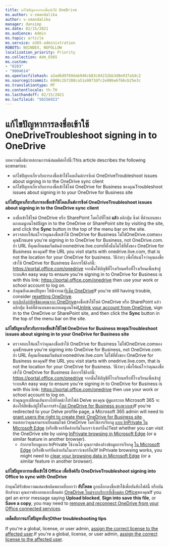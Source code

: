 ```yaml
---
title: แก้ไขปัญหาการลงชื่อเข้าใช้ OneDrive
ms.author: v-smandalika
author: v-smandalika
manager: dansimp
ms.date: 02/15/2021
ms.audience: Admin
ms.topic: article
ms.service: o365-administration
ROBOTS: NOINDEX, NOFOLLOW
localization_priority: Priority
ms.collection: Adm_O365
ms.custom:
- "8283"
- "9004614"
ms.openlocfilehash: a3ad6d9769dab948cb83c04232bb3d8e937a5dc2
ms.sourcegitcommit: 6900c2b7208ca51a9873dfc2e00be6f66cb25e3c
ms.translationtype: MT
ms.contentlocale: th-TH
ms.lasthandoff: 02/15/2021
ms.locfileid: "50256923"
---
```

# <a name="troubleshoot-signing-in-to-onedrive"></a><span data-ttu-id="b9400-102">แก้ไขปัญหาการลงชื่อเข้าใช้ OneDrive</span><span class="sxs-lookup"><span data-stu-id="b9400-102">Troubleshoot signing in to OneDrive</span></span>

<span data-ttu-id="b9400-103">บทความนี้อธิบายสถานการณ์สมมติต่อไปนี้:</span><span class="sxs-lookup"><span data-stu-id="b9400-103">This article describes the following scenarios:</span></span>

- <span data-ttu-id="b9400-104">แก้ไขปัญหาเกี่ยวกับการลงชื่อเข้าใช้ไคลเอ็นต์การซิงค์ OneDrive</span><span class="sxs-lookup"><span data-stu-id="b9400-104">Troubleshoot issues about signing in to the OneDrive sync client</span></span>
- <span data-ttu-id="b9400-105">แก้ไขปัญหาเกี่ยวกับการลงชื่อเข้าใช้ไซต์ OneDrive for Business ของคุณ</span><span class="sxs-lookup"><span data-stu-id="b9400-105">Troubleshoot issues about signing in to your OneDrive for Business site</span></span>

<span data-ttu-id="b9400-106">**แก้ไขปัญหาเกี่ยวกับการลงชื่อเข้าใช้ไคลเอ็นต์การซิงค์ OneDrive**</span><span class="sxs-lookup"><span data-stu-id="b9400-106">**Troubleshoot issues about signing in to the OneDrive sync client**</span></span>

- <span data-ttu-id="b9400-107">ลงชื่อเข้าใช้ไซต์ OneDrive หรือ SharePoint โดยไปที่ไซต์ **แล้ว** คลิกปุ่ม ซิงค์ ที่ด้านบนของแถบเมนูบนไซต์</span><span class="sxs-lookup"><span data-stu-id="b9400-107">Sign in to the OneDrive or SharePoint site by visiting the site, and click the **Sync** button in the top of the menu bar on the site.</span></span>
- <span data-ttu-id="b9400-108">ตรวจสอบให้แน่ใจว่าคุณลงชื่อเข้าใช้ OneDrive for Business ไม่ใช่OneDrive.comของคุณ</span><span class="sxs-lookup"><span data-stu-id="b9400-108">Ensure you're signing in to OneDrive for Business, not OneDrive.com.</span></span> <span data-ttu-id="b9400-109">ถ้า URL ที่คุณเยี่ยมชมเริ่มต้นด้วยonedrive.live.comที่ตั้งนั้นไม่ใช่ที่ตั้งของ OneDrive for Business ของคุณ</span><span class="sxs-lookup"><span data-stu-id="b9400-109">If the URL you visit starts with onedrive.live.com, that is not the location for your OneDrive for business.</span></span> <span data-ttu-id="b9400-110">วิธีง่ายๆ เพื่อให้แน่ใจว่าคุณลงชื่อเข้าใช้ OneDrive for Business คือการใช้ลิงก์นี้: https://portal.office.com/onedrive จากนั้นใช้บัญชีที่โรงเรียนหรือที่โรงเรียนเพื่อเข้าสู่ระบบ</span><span class="sxs-lookup"><span data-stu-id="b9400-110">An easy way to ensure you're signing in to OneDrive for Business is with this link: https://portal.office.com/onedrive then use your work or school account to log on.</span></span>
- <span data-ttu-id="b9400-111">ถ้าคุณยังคงพบปัญหา ให้พิจารณา[รีเซ็ต OneDrive](https://support.microsoft.com/office/reset-onedrive-34701e00-bf7b-42db-b960-84905399050c)</span><span class="sxs-lookup"><span data-stu-id="b9400-111">If you're still having trouble, consider [resetting OneDrive](https://support.microsoft.com/office/reset-onedrive-34701e00-bf7b-42db-b960-84905399050c).</span></span>
- <span data-ttu-id="b9400-112">[ยกเลิกลิงก์บัญชีของคุณจาก OneDrive](https://support.microsoft.com/office/how-to-remove-an-account-in-onedrive-72699268-9e64-45bd-b723-9a19f4512fd1)ลงชื่อเข้าใช้ไซต์ OneDrive หรือ SharePoint แล้วคลิกปุ่ม ซิงค์ที่ด้านบนของแถบเมนูบนไซต์</span><span class="sxs-lookup"><span data-stu-id="b9400-112">[Unlink your account from OneDrive](https://support.microsoft.com/office/how-to-remove-an-account-in-onedrive-72699268-9e64-45bd-b723-9a19f4512fd1), sign in to the OneDrive or SharePoint site, and then click the **Sync** button in the top of the menu bar on the site.</span></span>

<span data-ttu-id="b9400-113">**แก้ไขปัญหาเกี่ยวกับการลงชื่อเข้าใช้ไซต์ OneDrive for Business ของคุณ**</span><span class="sxs-lookup"><span data-stu-id="b9400-113">**Troubleshoot issues about signing in to your OneDrive for Business site**</span></span>

- <span data-ttu-id="b9400-114">ตรวจสอบให้แน่ใจว่าคุณลงชื่อเข้าใช้ OneDrive for Business ไม่ใช่OneDrive.comของคุณ</span><span class="sxs-lookup"><span data-stu-id="b9400-114">Ensure you're signing into OneDrive for Business, not OneDrive.com.</span></span> <span data-ttu-id="b9400-115">ถ้า URL ที่คุณเยี่ยมชมเริ่มต้นด้วยonedrive.live.com ไม่ใช่ที่ตั้งของ OneDrive for Business ของคุณ</span><span class="sxs-lookup"><span data-stu-id="b9400-115">If the URL you visit starts with onedrive.live.com, that is not the location for your OneDrive for Business.</span></span> <span data-ttu-id="b9400-116">วิธีง่ายๆ เพื่อให้แน่ใจว่าคุณลงชื่อเข้าใช้ OneDrive for Business คือการใช้ลิงก์นี้: https://portal.office.com/onedrive จากนั้นใช้บัญชีที่โรงเรียนหรือที่โรงเรียนเพื่อเข้าสู่ระบบ</span><span class="sxs-lookup"><span data-stu-id="b9400-116">An easy way to ensure you're signing in to OneDrive for Business is with this link: https://portal.office.com/onedrive then use your work or school account to log on.</span></span>
- <span data-ttu-id="b9400-117">ถ้าคุณถูกเปลี่ยนเส้นทางไปยังหน้าโปรไฟล์ Delve ของคุณ ผู้ดูแลระบบ Microsoft 365 จะต้องให้สิทธิ์แก่ผู้ใช้ในการสร้าง[ไซต์ OneDrive for Business ของพวกเขา](https://support.microsoft.com/office/you-re-redirected-to-your-delve-profile-page-after-you-click-onedrive-on-the-microsoft-365-app-launcher-2af26640-9ddf-46c3-8912-6af30efcc7b0)</span><span class="sxs-lookup"><span data-stu-id="b9400-117">If you're redirected to your Delve profile page, a Microsoft 365 admin will need to [grant users the right to create their OneDrive for Business site](https://support.microsoft.com/office/you-re-redirected-to-your-delve-profile-page-after-you-click-onedrive-on-the-microsoft-365-app-launcher-2af26640-9ddf-46c3-8912-6af30efcc7b0).</span></span>
- <span data-ttu-id="b9400-118">ทดสอบว่าคุณสามารถเยี่ยมชมไซต์ OneDrive โดยใช้การเรียกดู [แบบ InPrivate ใน Microsoft Edge](https://support.microsoft.com/microsoft-edge/browse-inprivate-in-microsoft-edge-e6f47704-340c-7d4f-b00d-d0cf35aa1fcc) (หรือฟีเจอร์ที่คล้ายกันในเบราว์เซอร์อื่น)</span><span class="sxs-lookup"><span data-stu-id="b9400-118">Test whether you can visit the OneDrive site by using [InPrivate browsing in Microsoft Edge](https://support.microsoft.com/microsoft-edge/browse-inprivate-in-microsoft-edge-e6f47704-340c-7d4f-b00d-d0cf35aa1fcc) (or a similar feature in another browser).</span></span>
    - <span data-ttu-id="b9400-119">ถ้าการเรียกดูแบบ InPrivate ใช้งานได้ คุณอาจต้องล้างข้อมูลการเรียกดู [ใน Microsoft Edge](https://support.microsoft.com/microsoft-edge/view-and-delete-browser-history-in-microsoft-edge-00cf7943-a9e1-975a-a33d-ac10ce454ca4) (หรือฟีเจอร์ที่คล้ายกันในเบราว์เซอร์อื่น)</span><span class="sxs-lookup"><span data-stu-id="b9400-119">If InPrivate browsing works, you might need to [clear your browsing data in Microsoft Edge](https://support.microsoft.com/microsoft-edge/view-and-delete-browser-history-in-microsoft-edge-00cf7943-a9e1-975a-a33d-ac10ce454ca4) (or a similar feature in another browser).</span></span>

<span data-ttu-id="b9400-120">**แก้ไขปัญหาการลงชื่อเข้าใช้ Office เพื่อซิงค์กับ OneDrive**</span><span class="sxs-lookup"><span data-stu-id="b9400-120">**Troubleshoot signing into Office to sync with OneDrive**</span></span>

<span data-ttu-id="b9400-121">ถ้าคุณได้รับข้อความแสดงข้อผิดพลาดที่บอกว่า **อัปโหลด** ถูกบล็อกลงชื่อเข้าใช้เพื่อบันทึกไฟล์นี้ หรือบันทึกสําเนา คุณอาจต้องลบและเชื่อมต่อ [OneDrive ใหม่จากบริการที่เชื่อมต่อ Office](https://support.microsoft.com/office/how-to-resolve-upload-blocked-sign-into-save-this-file-or-save-a-copy-error-messages-32c7340c-f5fb-4ca0-a829-65d8120f81f8)ของคุณ</span><span class="sxs-lookup"><span data-stu-id="b9400-121">If you get an error message saying **Upload blocked**, **Sign into save this file**, or **Save a copy**, you may need to [remove and reconnect OneDrive from your Office connected services](https://support.microsoft.com/office/how-to-resolve-upload-blocked-sign-into-save-this-file-or-save-a-copy-error-messages-32c7340c-f5fb-4ca0-a829-65d8120f81f8).</span></span>

<span data-ttu-id="b9400-122">**เคล็ดลับการแก้ไขปัญหาอื่นๆ**</span><span class="sxs-lookup"><span data-stu-id="b9400-122">**Other troubleshooting tips**</span></span>

<span data-ttu-id="b9400-123">If you're a global, license, or user admin, [assign the correct license to the affected user](https://docs.microsoft.com/microsoft-365/admin/manage/assign-licenses-to-users).</span><span class="sxs-lookup"><span data-stu-id="b9400-123">If you're a global, license, or user admin, [assign the correct license to the affected user](https://docs.microsoft.com/microsoft-365/admin/manage/assign-licenses-to-users).</span></span>

